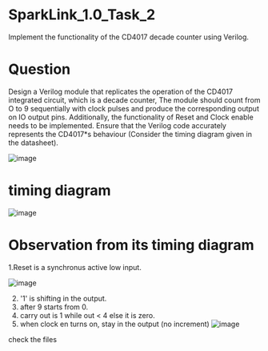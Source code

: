# SparkLink_1.0_Task_2
Implement the functionality of the CD4017 decade counter using Verilog.

# Question
Design a Verilog module that replicates the operation of the CD4017 integrated circuit, which is a decade counter, The module should count from O to 9 sequentially with clock pulses and produce the corresponding output on IO output pins. Additionally, the functionality of Reset and Clock enable needs to be implemented. Ensure that the Verilog code accurately represents the CD4017*s behaviour (Consider the timing diagram given in the datasheet).

![image](https://github.com/CroosJJSE/SparkLink_1.0_Task_2/assets/141708783/6fa6fbb8-c580-4309-84b4-b2629704bd4a)

# timing diagram
![image](https://github.com/CroosJJSE/SparkLink_1.0_Task_2/assets/141708783/a8fb9554-53b6-4778-84fc-0ecddbf8f66b)


# Observation from its timing diagram
1.Reset is a synchronus active low input.

![image](https://github.com/CroosJJSE/SparkLink_1.0_Task_2/assets/141708783/ab416608-d824-46e9-8b73-5c25f5c04f55)

2.  '1' is shifting in the output.
3.  after 9 starts from 0.
4.  carry out is 1 while out < 4 else it is zero.
5.  when clock en turns on, stay in the output (no increment)
![image](https://github.com/CroosJJSE/SparkLink_1.0_Task_2/assets/141708783/6d33286e-69d5-4041-bed9-da1459540ed8)


check the files



